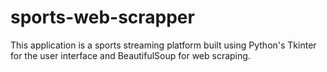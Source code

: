 # sports-web-scrapper
This application is a sports streaming platform built using Python's Tkinter for the user interface and BeautifulSoup for web scraping. 
